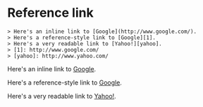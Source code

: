 # Reference link
```
> Here's an inline link to [Google](http://www.google.com/).
> Here's a reference-style link to [Google][1].
> Here's a very readable link to [Yahoo!][yahoo].
> [1]: http://www.google.com/
> [yahoo]: http://www.yahoo.com/
```

Here's an inline link to [Google](http://www.google.com/).

Here's a reference-style link to [Google][1].

Here's a very readable link to [Yahoo!][yahoo].

  [1]: http://www.google.com/
  [yahoo]: http://www.yahoo.com/
